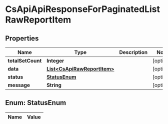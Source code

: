 
# CsApiApiResponseForPaginatedListRawReportItem

## Properties
Name | Type | Description | Notes
------------ | ------------- | ------------- | -------------
**totalSetCount** | **Integer** |  |  [optional]
**data** | [**List&lt;CsApiRawReportItem&gt;**](CsApiRawReportItem.md) |  |  [optional]
**status** | [**StatusEnum**](#StatusEnum) |  |  [optional]
**message** | **String** |  |  [optional]


<a name="StatusEnum"></a>
## Enum: StatusEnum
Name | Value
---- | -----



